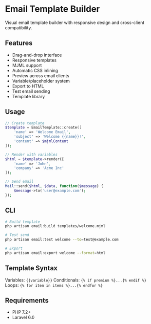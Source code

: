 # Email Template Builder

Visual email template builder with responsive design and cross-client compatibility.

## Features

- Drag-and-drop interface
- Responsive templates
- MJML support
- Automatic CSS inlining
- Preview across email clients
- Variable/placeholder system
- Export to HTML
- Test email sending
- Template library

## Usage

```php
// Create template
$template = EmailTemplate::create([
    'name' => 'Welcome Email',
    'subject' => 'Welcome {{name}}!',
    'content' => $mjmlContent
]);

// Render with variables
$html = $template->render([
    'name' => 'John',
    'company' => 'Acme Inc'
]);

// Send email
Mail::send($html, $data, function($message) {
    $message->to('user@example.com');
});
```

## CLI

```bash
# Build template
php artisan email:build templates/welcome.mjml

# Test send
php artisan email:test welcome --to=test@example.com

# Export
php artisan email:export welcome --format=html
```

## Template Syntax

Variables: `{{variable}}`
Conditionals: `{% if premium %}...{% endif %}`
Loops: `{% for item in items %}...{% endfor %}`

## Requirements

- PHP 7.2+
- Laravel 6.0
